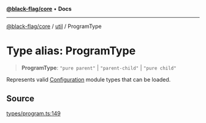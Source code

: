 [**@black-flag/core**](../../README.md) • **Docs**

***

[@black-flag/core](../../README.md) / [util](../README.md) / ProgramType

# Type alias: ProgramType

> **ProgramType**: `"pure parent"` \| `"parent-child"` \| `"pure child"`

Represents valid [Configuration](../../index/type-aliases/Configuration.md) module types that can be loaded.

## Source

[types/program.ts:149](https://github.com/Xunnamius/black-flag/blob/d4a156f70283118824ee7289456277508954660f/types/program.ts#L149)
